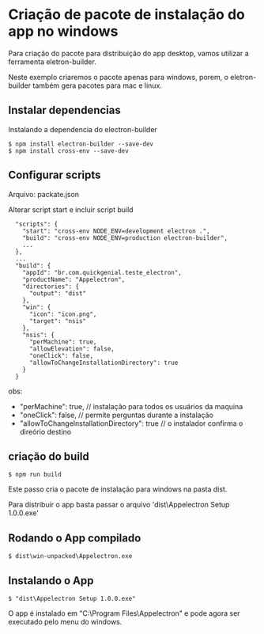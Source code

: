 # Criação de pacote de instalação do app no windows
Para criação do pacote para distribuição do app desktop, vamos utilizar a ferramenta eletron-builder.

Neste exemplo criaremos o pacote apenas para windows, porem, o eletron-builder também gera pacotes para mac e linux.


## Instalar dependencias
Instalando a dependencia do electron-builder
```
$ npm install electron-builder --save-dev
$ npm install cross-env --save-dev
```

## Configurar scripts
Arquivo: packate.json

Alterar script start e incluir script build
```
  "scripts": {
    "start": "cross-env NODE_ENV=development electron .",
    "build": "cross-env NODE_ENV=production electron-builder",
    ...
  },
  ...
  "build": {
    "appId": "br.com.quickgenial.teste_electron",
    "productName": "Appelectron",
    "directories": {
      "output": "dist"
    },
    "win": {
      "icon": "icon.png",
      "target": "nsis"
    },
    "nsis": {
      "perMachine": true, 
      "allowElevation": false,
      "oneClick": false, 
      "allowToChangeInstallationDirectory": true 
    }
  }
```
obs:
 * "perMachine": true, // instalação para todos os usuários da maquina
 * "oneClick": false, // permite perguntas durante a instalação
 * "allowToChangeInstallationDirectory": true // o instalador confirma o direório destino

## criação do build
```
$ npm run build
```
Este passo cria o pacote de instalação para windows na pasta dist.

Para distribuir o app basta passar o arquivo 'dist\Appelectron Setup 1.0.0.exe'


## Rodando o App compilado
```
$ dist\win-unpacked\Appelectron.exe
```

## Instalando o App
```
$ "dist\Appelectron Setup 1.0.0.exe"
```

O app é instalado em "C:\Program Files\Appelectron" e pode agora ser executado pelo menu do windows.

